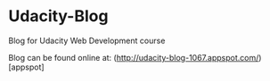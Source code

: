 # Udacity-Blog
Blog for Udacity Web Development course

Blog can be found online at: (http://udacity-blog-1067.appspot.com/)[appspot]
